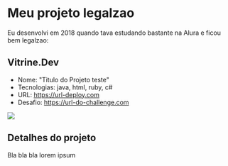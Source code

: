 # Meu projeto legalzao

Eu desenvolvi em 2018 quando tava estudando bastante na Alura e ficou bem legalzao:

## Vitrine.Dev

* Nome: "Titulo do Projeto teste"
* Tecnologias: java, html, ruby, c#
* URL: https://url-deploy.com
* Desafio: https://url-do-challenge.com

![](https://imersao-gamedev.github.io/placar/assets/vencedores/1.png#vitrinedev)

## Detalhes do projeto

Bla bla bla lorem ipsum
